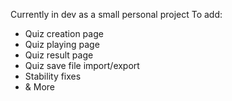 Currently in dev as a small personal project
To add:
- Quiz creation page
- Quiz playing page
- Quiz result page
- Quiz save file import/export
- Stability fixes
- & More
